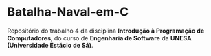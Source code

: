 # Batalha-Naval-em-C
Repositório do trabalho 4 da disciplina **Introdução à Programação de Computadores**, do curso de **Engenharia de Software** da **UNESA (Universidade Estácio de Sá)**.
